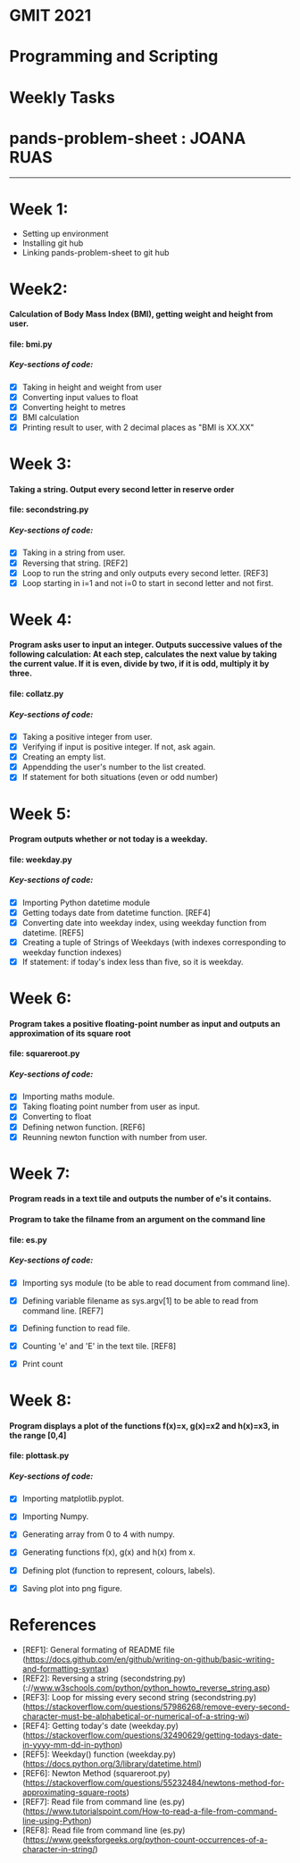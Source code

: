 # GMIT 2021
# Programming and Scripting
# Weekly Tasks
# pands-problem-sheet : JOANA RUAS
----------------------------------


# Week 1:
- Setting up environment
- Installing git hub
- Linking pands-problem-sheet to git hub

# Week2: 
#### Calculation of Body Mass Index (BMI), getting weight and height from user.

#### file: bmi.py

##### Key-sections of code:
- [x] Taking in height and weight from user
- [x] Converting input values to float
- [x] Converting height to metres
- [x] BMI calculation
- [x] Printing result to user, with 2 decimal places as "BMI is XX.XX"

# Week 3:
#### Taking a string. Output every second letter in reserve order

#### file: secondstring.py

##### Key-sections of code:
- [x] Taking in a string from user.
- [x] Reversing that string. [REF2]
- [x] Loop to run the string and only outputs every second letter. [REF3]
- [x] Loop starting in i=1 and not i=0 to start in second letter and not first.

# Week 4:
#### Program asks user to input an integer. Outputs successive values of the following calculation: At each step, calculates the next value by taking the current value. If it is even, divide by two, if it is odd, multiply it by three.

#### file: collatz.py

##### Key-sections of code:
- [x] Taking a positive integer from user.
- [x] Verifying if input is positive integer. If not, ask again.
- [x] Creating an empty list.
- [x] Appendding the user's number to the list created.
- [x] If statement for both situations (even or odd number)

# Week 5:
#### Program outputs whether or not today is a weekday.

#### file: weekday.py

##### Key-sections of code:
- [x] Importing Python datetime module
- [x] Getting todays date from datetime function. [REF4]
- [x] Converting date into weekday index, using weekday function from datetime. [REF5]
- [x] Creating a tuple of Strings of Weekdays (with indexes corresponding to weekday function indexes) 
- [x] If statement: if today's index less than five, so it is weekday.

# Week 6:
#### Program takes a positive floating-point number as input and outputs an approximation of its square root

#### file: squareroot.py

##### Key-sections of code:
- [x] Importing maths module.
- [x] Taking floating point number from user as input.
- [x] Converting to float
- [x] Defining netwon function. [REF6]
- [x] Reunning newton function with number from user.

# Week 7:
#### Program reads in a text tile and outputs the number of e's it contains.
#### Program to take the filname from an argument on the command line

#### file: es.py

##### Key-sections of code:
- [x] Importing sys module (to be able to read document from command line).
- [x] Defining variable filename as sys.argv[1] to be able to read from command line. [REF7]
- [x] Defining function to read file.
- [x] Counting 'e' and 'E' in the text tile. [REF8]
- [x] Print count


# Week 8:
#### Program displays a plot of the functions f(x)=x, g(x)=x2 and h(x)=x3, in the range [0,4]

#### file: plottask.py

##### Key-sections of code:
- [x] Importing matplotlib.pyplot.
- [x] Importing Numpy.
- [x] Generating array from 0 to 4 with numpy.
- [x] Generating functions f(x), g(x) and h(x) from x.
- [x] Defining plot (function to represent, colours, labels).
- [x] Saving plot into png figure.




# References
- [REF1]: General formating of README file (https://docs.github.com/en/github/writing-on-github/basic-writing-and-formatting-syntax) 
- [REF2]: Reversing a string (secondstring.py) (://www.w3schools.com/python/python_howto_reverse_string.asp)
- [REF3]: Loop for missing every second string (secondstring.py) (https://stackoverflow.com/questions/57986268/remove-every-second-character-must-be-alphabetical-or-numerical-of-a-string-wi)
- [REF4]: Getting today's date (weekday.py) (https://stackoverflow.com/questions/32490629/getting-todays-date-in-yyyy-mm-dd-in-python)
- [REF5]: Weekday() function (weekday.py) (https://docs.python.org/3/library/datetime.html)
- [REF6]: Newton Method (squareroot.py) (https://stackoverflow.com/questions/55232484/newtons-method-for-approximating-square-roots)
- [REF7]: Read file from command line (es.py) (https://www.tutorialspoint.com/How-to-read-a-file-from-command-line-using-Python)
- [REF8]: Read file from command line (es.py) (https://www.geeksforgeeks.org/python-count-occurrences-of-a-character-in-string/)